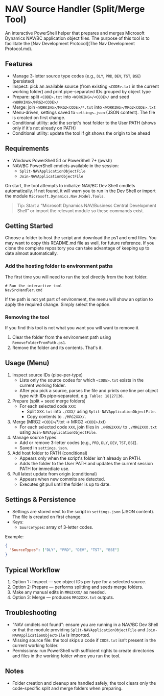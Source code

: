 # NAV Source Handler (Split/Merge Tool)

An interactive PowerShell helper that prepares and merges Microsoft Dynamics NAV/BC application object files. The purpose of this tool is to facilitate the [Nav Development Protocol](The Nav Development Protocol.md).

## Features

- Manage 3-letter source type codes (e.g., `DLY`, `PRD`, `DEV`, `TST`, `BSE`) (persisted)
- Inspect: pick an available source (from existing `<CODE>.txt` in the current working folder) and print pipe-separated IDs grouped by object type
- Prepare: split `<CODE>.txt` into `<WORKING>/<CODE>/` and seed `<WORKING>/MRG2<CODE>/`
- Merge: join `<WORKING>/MRG2<CODE>/*.txt` into `<WORKING>/MRG2<CODE>.txt`
- Menu-driven, settings saved to `settings.json` (JSON content). The file is created on first change.
- Conditional utility: add the script's host folder to the User PATH (shows only if it's not already on PATH)
- Conditional utility: update the tool if git shows the origin to be ahead

## Requirements

- Windows PowerShell 5.1 or PowerShell 7+ (pwsh)
- NAV/BC PowerShell cmdlets available in the session:
  - `Split-NAVApplicationObjectFile`
  - `Join-NAVApplicationObjectFile`

On start, the tool attempts to initialize NAV/BC Dev Shell cmdlets automatically. If not found, it will warn you to run in the Dev Shell or import the module `Microsoft.Dynamics.Nav.Model.Tools`.

> Tip: Start a “Microsoft Dynamics NAV/Business Central Development Shell” or import the relevant module so these commands exist.

## Getting Started

Choose a folder to host the script and download the ps1 and cmd files. You may want to copy this README.md file as well, for future reference. If you clone the complete repository you can take advantage of keeping up to date almost automatically.

### Add the hosting folder to environment paths

The first time you will need to run the tool directly from the host folder.

```
# Run the interactive tool
NavSrcHandler.cmd
```

If the path is not yet part of environment, the menu will show an option to apply the required change. Simply select the option.

### Removing the tool

If you find this tool is not what you want you will want to remove it.

1. Clear the folder from the environment path using `RemoveFolderFromPath.ps1`.
2. Remove the folder and its contents. That's it.

## Usage (Menu)

1. Inspect source IDs (pipe-per-type)
   - Lists only the source codes for which `<CODE>.txt` exists in the current working folder.
   - After you pick a source, parses the file and prints one line per object type with IDs pipe-separated, e.g. `Table: 18|27|36`.
2. Prepare (split + seed merge folders)
   - For each selected code `XXX`:
     - Split `XXX.txt` into `./XXX/` using `Split-NAVApplicationObjectFile`.
     - Copy contents to `./MRG2XXX/`.
3. Merge (MRG2 `<CODE>`/*.txt -> MRG2 `<CODE>`.txt)
   - For each selected code `XXX`, join files in `./MRG2XXX/` to `./MRG2XXX.txt` using `Join-NAVApplicationObjectFile`.
4. Manage source types
   - Add or remove 3-letter codes (e.g., `PRD`, `DLY`, `DEV`, `TST`, `BSE`).
   - Saved in `settings.json`.
5. Add host folder to PATH (conditional)
   - Appears only when the script's folder isn't already on PATH.
   - Adds the folder to the User PATH and updates the current session PATH for immediate use.
6. Pull latest update from origin (conditional)
   - Appears when new commits are detected.
   - Executes git pull until the folder is up to date.

## Settings & Persistence

- Settings are stored next to the script in `settings.json` (JSON content). The file is created on first change.
- Keys:
  - `SourceTypes`: array of 3-letter codes.

Example:

```json
{
  "SourceTypes": ["DLY", "PRD", "DEV", "TST", "BSE"]
}
```

## Typical Workflow

1. Option 1 : Inspect — see object IDs per type for a selected source.
2. Option 2: Prepare — performs splitting and seeds merge folders.
3. Make any manual edits in `MRG2XXX/` as needed.
4. Option 3: Merge — produces `MRG2XXX.txt` outputs.

## Troubleshooting

- "NAV cmdlets not found": ensure you are running in a NAV/BC Dev Shell or that the module providing `Split-NAVApplicationObjectFile` and `Join-NAVApplicationObjectFile` is imported.
- Missing source file: the tool skips a code if `CODE.txt` isn’t present in the current working folder.
- Permissions: run PowerShell with sufficient rights to create directories and files in the working folder where you run the tool.

## Notes

- Folder creation and cleanup are handled safely; the tool clears only the code-specific split and merge folders when preparing.

